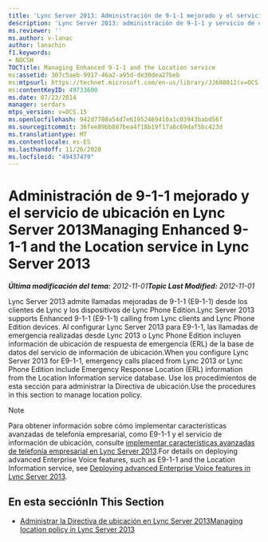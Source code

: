 ```yaml
---
title: 'Lync Server 2013: Administración de 9-1-1 mejorado y el servicio de ubicación'
description: 'Lync Server 2013: administración de 9-1-1 y servicio de ubicación mejorada.'
ms.reviewer: ''
ms.author: v-lanac
author: lanachin
f1.keywords:
- NOCSH
TOCTitle: Managing Enhanced 9-1-1 and the Location service
ms:assetid: 307c5aeb-9917-46a2-a95d-de30dea27beb
ms:mtpsurl: https://technet.microsoft.com/en-us/library/JJ688012(v=OCS.15)
ms:contentKeyID: 49733600
ms.date: 07/23/2014
manager: serdars
mtps_version: v=OCS.15
ms.openlocfilehash: 942d7780a54d7e61052469410a1c03943babd56f
ms.sourcegitcommit: 36fee89bb887bea4f18b19f17a8c69daf5bc423d
ms.translationtype: MT
ms.contentlocale: es-ES
ms.lasthandoff: 11/26/2020
ms.locfileid: "49437479"
---
```

# <a name="managing-enhanced-9-1-1-and-the-location-service-in-lync-server-2013"></a><span data-ttu-id="b9ace-103">Administración de 9-1-1 mejorado y el servicio de ubicación en Lync Server 2013</span><span class="sxs-lookup"><span data-stu-id="b9ace-103">Managing Enhanced 9-1-1 and the Location service in Lync Server 2013</span></span>

<div data-xmlns="http://www.w3.org/1999/xhtml">

<div class="topic" data-xmlns="http://www.w3.org/1999/xhtml" data-msxsl="urn:schemas-microsoft-com:xslt" data-cs="https://msdn.microsoft.com/">

<div data-asp="https://msdn2.microsoft.com/asp">



</div>

<div id="mainSection">

<div id="mainBody"><span data-ttu-id="b9ace-104">

<span> </span></span><span class="sxs-lookup"><span data-stu-id="b9ace-104">

<span> </span></span></span>

<span data-ttu-id="b9ace-105">_**Última modificación del tema:** 2012-11-01_</span><span class="sxs-lookup"><span data-stu-id="b9ace-105">_**Topic Last Modified:** 2012-11-01_</span></span>

<span data-ttu-id="b9ace-106">Lync Server 2013 admite llamadas mejoradas de 9-1-1 (E9-1-1) desde los clientes de Lync y los dispositivos de Lync Phone Edition.</span><span class="sxs-lookup"><span data-stu-id="b9ace-106">Lync Server 2013 supports Enhanced 9-1-1 (E9-1-1) calling from Lync clients and Lync Phone Edition devices.</span></span> <span data-ttu-id="b9ace-107">Al configurar Lync Server 2013 para E9-1-1, las llamadas de emergencia realizadas desde Lync 2013 o Lync Phone Edition incluyen información de ubicación de respuesta de emergencia (ERL) de la base de datos del servicio de información de ubicación.</span><span class="sxs-lookup"><span data-stu-id="b9ace-107">When you configure Lync Server 2013 for E9-1-1, emergency calls placed from Lync 2013 or Lync Phone Edition include Emergency Response Location (ERL) information from the Location Information service database.</span></span> <span data-ttu-id="b9ace-108">Use los procedimientos de esta sección para administrar la Directiva de ubicación.</span><span class="sxs-lookup"><span data-stu-id="b9ace-108">Use the procedures in this section to manage location policy.</span></span>

<div>


> [!NOTE]  
> <span data-ttu-id="b9ace-109">Para obtener información sobre cómo implementar características avanzadas de telefonía empresarial, como E9-1-1 y el servicio de información de ubicación, consulte <A href="lync-server-2013-deploying-advanced-enterprise-voice-features.md">implementar características avanzadas de telefonía empresarial en Lync Server 2013</A>.</span><span class="sxs-lookup"><span data-stu-id="b9ace-109">For details on deploying advanced Enterprise Voice features, such as E9-1-1 and the Location Information service, see <A href="lync-server-2013-deploying-advanced-enterprise-voice-features.md">Deploying advanced Enterprise Voice features in Lync Server 2013</A>.</span></span>



</div>

<div>

## <a name="in-this-section"></a><span data-ttu-id="b9ace-110">En esta sección</span><span class="sxs-lookup"><span data-stu-id="b9ace-110">In This Section</span></span>

  - [<span data-ttu-id="b9ace-111">Administrar la Directiva de ubicación en Lync Server 2013</span><span class="sxs-lookup"><span data-stu-id="b9ace-111">Managing location policy in Lync Server 2013</span></span>](lync-server-2013-managing-location-policy.md)

<span data-ttu-id="b9ace-112"></div>

</div>

<span> </span>

</div>

</div>

</span><span class="sxs-lookup"><span data-stu-id="b9ace-112"></div>

</div>

<span> </span>

</div>

</div>

</span></span></div>

